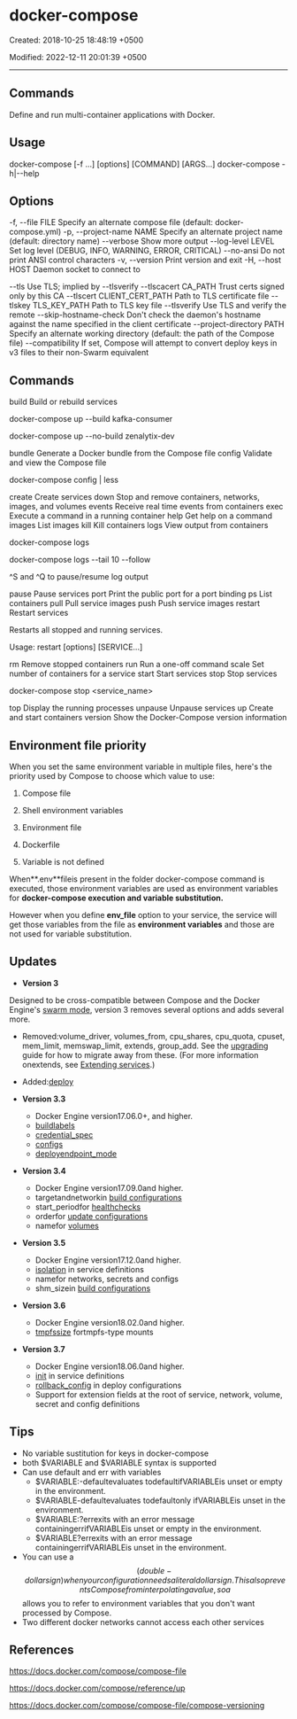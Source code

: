 # docker-compose

Created: 2018-10-25 18:48:19 +0500

Modified: 2022-12-11 20:01:39 +0500

---

## Commands

Define and run multi-container applications with Docker.

## Usage

docker-compose [-f <arg>...] [options] [COMMAND] [ARGS...]
docker-compose -h|--help

## Options

-f, --file FILE Specify an alternate compose file
(default: docker-compose.yml)
-p, --project-name NAME Specify an alternate project name
(default: directory name)
--verbose Show more output
--log-level LEVEL Set log level (DEBUG, INFO, WARNING, ERROR, CRITICAL)
--no-ansi Do not print ANSI control characters
-v, --version Print version and exit
-H, --host HOST Daemon socket to connect to

--tls Use TLS; implied by --tlsverify
--tlscacert CA_PATH Trust certs signed only by this CA
--tlscert CLIENT_CERT_PATH Path to TLS certificate file
--tlskey TLS_KEY_PATH Path to TLS key file
--tlsverify Use TLS and verify the remote
--skip-hostname-check Don't check the daemon's hostname against the
name specified in the client certificate
--project-directory PATH Specify an alternate working directory
(default: the path of the Compose file)
--compatibility If set, Compose will attempt to convert deploy
keys in v3 files to their non-Swarm equivalent

## Commands

build Build or rebuild services

docker-compose up --build kafka-consumer

docker-compose up --no-build zenalytix-dev

bundle Generate a Docker bundle from the Compose file
config Validate and view the Compose file

docker-compose config | less

create Create services
down Stop and remove containers, networks, images, and volumes
events Receive real time events from containers
exec Execute a command in a running container
help Get help on a command
images List images
kill Kill containers
logs View output from containers

docker-compose logs

docker-compose logs --tail 10 --follow

^S and ^Q to pause/resume log output

pause Pause services
port Print the public port for a port binding
ps List containers
pull Pull service images
push Push service images
restart Restart services

Restarts all stopped and running services.

Usage: restart [options] [SERVICE...]

rm Remove stopped containers
run Run a one-off command
scale Set number of containers for a service
start Start services
stop Stop services

docker-compose stop <service_name>

top Display the running processes
unpause Unpause services
up Create and start containers
version Show the Docker-Compose version information

## Environment file priority

When you set the same environment variable in multiple files, here's the priority used by Compose to choose which value to use:

1. Compose file

2. Shell environment variables

3. Environment file

4. Dockerfile

5. Variable is not defined

When**.env**fileis present in the folder docker-compose command is executed, those environment variables are used as environment variables for **docker-compose execution and variable substitution.**

However when you define **env_file** option to your service, the service will get those variables from the file as **environment variables** and those are not used for variable substitution.

## Updates

- **Version 3**

Designed to be cross-compatible between Compose and the Docker Engine's [swarm mode](https://docs.docker.com/engine/swarm/), version 3 removes several options and adds several more.

- Removed:volume_driver, volumes_from, cpu_shares, cpu_quota, cpuset, mem_limit, memswap_limit, extends, group_add. See the [upgrading](https://docs.docker.com/compose/compose-file/compose-versioning/#upgrading) guide for how to migrate away from these. (For more information onextends, see [Extending services](https://docs.docker.com/compose/extends/#extending-services).)
- Added:[deploy](https://docs.docker.com/compose/compose-file/#deploy)

- **Version 3.3**
  - Docker Engine version17.06.0+, and higher.
  - [buildlabels](https://docs.docker.com/compose/compose-file/#build)
  - [credential_spec](https://docs.docker.com/compose/compose-file/#credentialspec)
  - [configs](https://docs.docker.com/compose/compose-file/#configs)
  - [deployendpoint_mode](https://docs.docker.com/compose/compose-file/#endpointmode)

- **Version 3.4**
  - Docker Engine version17.09.0and higher.
  - targetandnetworkin [build configurations](https://docs.docker.com/compose/compose-file/#build)
  - start_periodfor [healthchecks](https://docs.docker.com/compose/compose-file/#healthcheck)
  - orderfor [update configurations](https://docs.docker.com/compose/compose-file/#update_config)
  - namefor [volumes](https://docs.docker.com/compose/compose-file/#volume-configuration-reference)

- **Version 3.5**
  - Docker Engine version17.12.0and higher.
  - [isolation](https://docs.docker.com/compose/compose-file/compose-versioning/#isolation) in service definitions
  - namefor networks, secrets and configs
  - shm_sizein [build configurations](https://docs.docker.com/compose/compose-file/compose-versioning/#build)

- **Version 3.6**
  - Docker Engine version18.02.0and higher.
  - [tmpfssize](https://docs.docker.com/compose/compose-file/compose-versioning/#long-syntax-3) fortmpfs-type mounts

- **Version 3.7**
  - Docker Engine version18.06.0and higher.
  - [init](https://docs.docker.com/compose/compose-file/compose-versioning/#init) in service definitions
  - [rollback_config](https://docs.docker.com/compose/compose-file/compose-versioning/#rollback_config) in deploy configurations
  - Support for extension fields at the root of service, network, volume, secret and config definitions

## Tips

- No variable sustitution for keys in docker-compose
- both $VARIABLE and $VARIABLE syntax is supported
- Can use default and err with variables
  - $VARIABLE:-defaultevaluates todefaultifVARIABLEis unset or empty in the environment.
  - $VARIABLE-defaultevaluates todefaultonly ifVARIABLEis unset in the environment.
  - $VARIABLE:?errexits with an error message containingerrifVARIABLEis unset or empty in the environment.
  - $VARIABLE?errexits with an error message containingerrifVARIABLEis unset in the environment.
- You can use a$$(double-dollar sign) when your configuration needs a literal dollar sign. This also prevents Compose from interpolating a value, so a$$allows you to refer to environment variables that you don't want processed by Compose.
- Two different docker networks cannot access each other services

## References

<https://docs.docker.com/compose/compose-file>

<https://docs.docker.com/compose/reference/up>

<https://docs.docker.com/compose/compose-file/compose-versioning>

